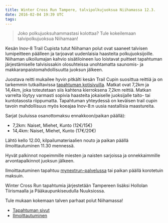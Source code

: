 ```yaml
---
title: Winter Cross Run Tampere, talvipolkujuoksua Niihamassa 12.3.
date: 2016-02-04 19:39 UTC
tags:
---
```


> Joko polkujuoksuhammastasi kolottaa? Tule kokeilemaan talvipolkujuoksua Niihamaan!

Kesän Inov-8 Trail Cupista tutut Niihaman polut ovat saaneet talvisen lumipeitteen päälleen ja tarjoavat uudenlaisia haasteita polkujuoksijoille. Niihaman ulkoilumajan kahvio sisätiloineen luo loistavat puitteet tapahtuman järjestämiselle talvisissakin olosuhteissa unohtamatta saunomis- ja makkaranpaistomahdollisuutta juoksun jälkeen. 

Juostava reitti mukailee hyvin pitkälti kesän Trail Cupin suosittua reittiä ja on tarkemmin tutkailtavissa [tapahtuman kotisivuilla](http://www.wintercrossrun.com). Matkat ovat 7,2km ja 14,4km, joka toteutetaan siis kahtena kierroksena 7,2km reittiä. Matkan varrelta löytyy varmasti sopivia haasteita jokaiselle juoksijalle taito- tai kuntotasosta riippumatta. Tapahtuman yhteydessä on keväisen trail cupin tavoin mahdollisuus myös koeajaa Inov-8:n uusia nastallisia maastureita.

Sarjat (suluissa osanottomaksu ennakkoon/paikan päällä): 

* 7,2km: Naiset, Miehet, Kunto (12€/15€)
* 14,4km: Naiset, Miehet, Kunto (17€/20€)

Lähtö kello 12.00, kilpailumateriaalien nouto ja paikan päällä ilmoittautuminen 11.30 mennessä. 

Hyvät palkinnot nopeimmille miesten ja naisten sarjoissa ja onnekkaimmille arvontapalkinnot juoksun jälkeen. 

Ilmoittautuminen tapahtuu [mynextrun-palvelussa](https://fi.mynextrun.com/winter-cross-run-23) tai paikan päällä korotetuin maksuin.

Winter Cross Run tapahtumia järjestetään Tampereen lisäksi Hollolan Tiirismaalla ja Pääkaupunkiseudulla Nuuksiossa. 

Tule mukaan kokemaan talven parhaat polut Niihamassa!

* [Tapahtuman sivut](http://www.wintercrossrun.com)
* [Ilmoittautuminen](https://fi.mynextrun.com/winter-cross-run-23)